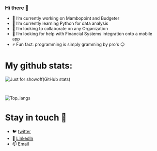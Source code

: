 ### Hi there 👋

<!--
**Angeloem/Angeloem** is a ✨ _special_ ✨ repository because its `README.md` (this file) appears on your GitHub profile. -->


- 🔭 I’m currently working on Mambopoint and Budgeter
- 🌱 I’m currently learning Python for data analysis
- 👯 I’m looking to collaborate on any Organization
- 🤔 I’m looking for help with Financial Systems integration onto a mobile app
- ⚡ Fun fact: programming is simply gramming by pro's 😉


# My github stats:

![Just for showoff(GitHub stats)](https://github-readme-stats.vercel.app/api?username=angeloem&show_icons=true&theme=blueberry&count_private=true&hide_rank=false)

<br>

![Top_langs](https://github-readme-stats.vercel.app/api/top-langs/?username=angeloem&langs_count=6&theme=blueberry)


# Stay in touch 💬

- 🐦 [twitter](https://twitter.com/emansalighty)
- 👔 [LinkedIn](https://www.linkedin.com/in/emanuel-sanga-b9b3b7b8/)
- 📫 [Email](mailto:esanga530@gmail.com)
